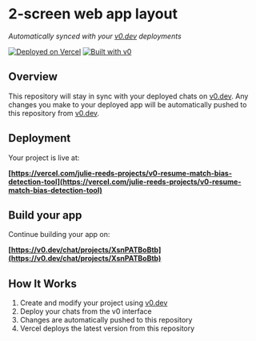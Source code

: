 # 2-screen web app layout

*Automatically synced with your [v0.dev](https://v0.dev) deployments*

[![Deployed on Vercel](https://img.shields.io/badge/Deployed%20on-Vercel-black?style=for-the-badge&logo=vercel)](https://vercel.com/julie-reeds-projects/v0-resume-match-bias-detection-tool)
[![Built with v0](https://img.shields.io/badge/Built%20with-v0.dev-black?style=for-the-badge)](https://v0.dev/chat/projects/XsnPATBoBtb)

## Overview

This repository will stay in sync with your deployed chats on [v0.dev](https://v0.dev).
Any changes you make to your deployed app will be automatically pushed to this repository from [v0.dev](https://v0.dev).

## Deployment

Your project is live at:

**[https://vercel.com/julie-reeds-projects/v0-resume-match-bias-detection-tool](https://vercel.com/julie-reeds-projects/v0-resume-match-bias-detection-tool)**

## Build your app

Continue building your app on:

**[https://v0.dev/chat/projects/XsnPATBoBtb](https://v0.dev/chat/projects/XsnPATBoBtb)**

## How It Works

1. Create and modify your project using [v0.dev](https://v0.dev)
2. Deploy your chats from the v0 interface
3. Changes are automatically pushed to this repository
4. Vercel deploys the latest version from this repository